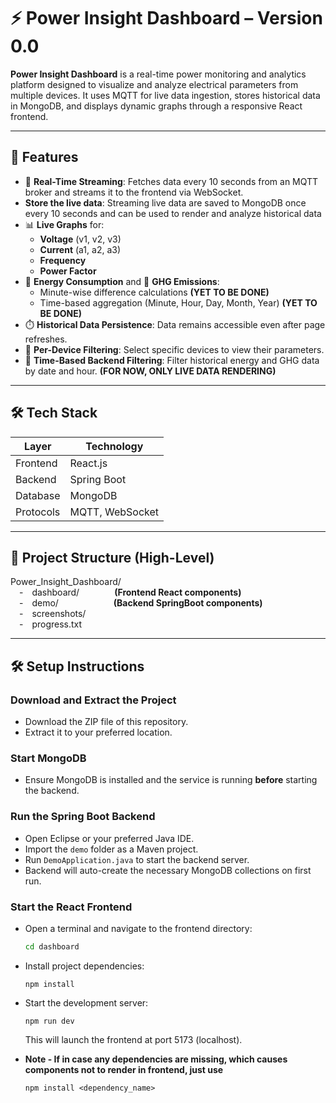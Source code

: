 # ⚡ Power Insight Dashboard – Version 0.0

**Power Insight Dashboard** is a real-time power monitoring and analytics platform designed to visualize and analyze electrical parameters from multiple devices. It uses MQTT for live data ingestion, stores historical data in MongoDB, and displays dynamic graphs through a responsive React frontend.

---

## 🌟 Features

- 📡 **Real-Time Streaming**: Fetches data every 10 seconds from an MQTT broker and streams it to the frontend via WebSocket.
- **Store the live data**: Streaming live data are saved to MongoDB once every 10 seconds and can be used to render and analyze historical data
- 📊 **Live Graphs** for:
  - **Voltage** (v1, v2, v3)
  - **Current** (a1, a2, a3)
  - **Frequency**
  - **Power Factor**
- 🔋 **Energy Consumption** and 🌿 **GHG Emissions**:
  - Minute-wise difference calculations **(YET TO BE DONE)**
  - Time-based aggregation (Minute, Hour, Day, Month, Year) **(YET TO BE DONE)**
- ⏱️ **Historical Data Persistence**: Data remains accessible even after page refreshes.
- 🎯 **Per-Device Filtering**: Select specific devices to view their parameters.
- 📅 **Time-Based Backend Filtering**: Filter historical energy and GHG data by date and hour. **(FOR NOW, ONLY LIVE DATA RENDERING)**

---

## 🛠 Tech Stack

| Layer     | Technology          |
|-----------|---------------------|
| Frontend  | React.js            |
| Backend   | Spring Boot         |
| Database  | MongoDB             |
| Protocols | MQTT, WebSocket     |

---

## 📂 Project Structure (High-Level)
Power_Insight_Dashboard/  
 - dashboard/    **(Frontend React components)**  
 - demo/         **(Backend SpringBoot components)**  
 - screenshots/  
 - progress.txt  

 ---

## 🛠️ Setup Instructions

### Download and Extract the Project

- Download the ZIP file of this repository.
- Extract it to your preferred location.

### Start MongoDB

- Ensure MongoDB is installed and the service is running **before** starting the backend.

### Run the Spring Boot Backend

- Open Eclipse or your preferred Java IDE.
- Import the `demo` folder as a Maven project.
- Run `DemoApplication.java` to start the backend server.
- Backend will auto-create the necessary MongoDB collections on first run.

### Start the React Frontend

- Open a terminal and navigate to the frontend directory:

  ```bash
  cd dashboard
  ```
- Install project dependencies:
  ```
  npm install
  ```
- Start the development server:
  ```
  npm run dev  
  ```
  This will launch the frontend at port 5173 (localhost).  

- **Note - If in case any dependencies are missing, which causes components not to render in frontend, just use**
  ```
  npm install <dependency_name>
  ```
  
  

  





